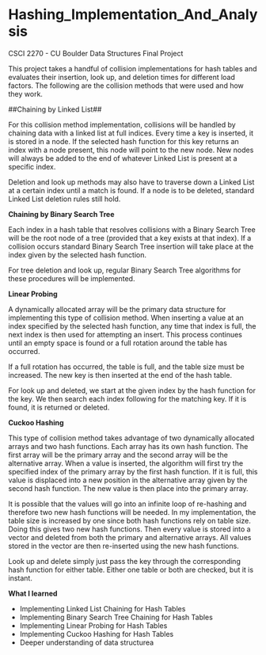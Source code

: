 # Hashing_Implementation_And_Analysis
CSCI 2270 - CU Boulder Data Structures Final Project

This project takes a handful of collision implementations for hash tables and evaluates their insertion, look up, and deletion times for different load factors. The following are the collision methods that were used and how they work.

##Chaining by Linked List##
<p> For this collision method implementation, collisions will be handled by chaining data with a linked list at full indices. 
Every time a key is inserted, it is stored in a node. If the selected hash function for this key returns an index with a node present, this node will point to the new node. New nodes will always be added to the end of whatever Linked List is present at a specific index. </p>
<p> Deletion and look up methods may also have to traverse down a Linked List at a certain index until a match is found. If a node is to be deleted, standard Linked List deletion rules still hold.</p>

<b>Chaining by Binary Search Tree</b>
<p> Each index in a hash table that resolves collisions with a Binary Search Tree will be the root node of a tree (provided that a key exists at that index). If a collision occurs standard Binary Search Tree insertion will take place at the index given by the selected hash function.</p>
<p> For tree deletion and look up, regular Binary Search Tree algorithms for these procedures will be implemented.</p>

<b>Linear Probing</b>
<p> A dynamically allocated array will be the primary data structure for implementing this type of collision method. When inserting a value at an index specified by the selected hash function, any time that index is full, the next index is then used for attempting an insert. This process continues until an empty space is found or a full rotation around the table has occurred.</p>
<p> If a full rotation has occurred, the table is full, and the table size must be increased. The new key is then inserted at the end of the hash table.</p>
<p> For look up and deleted, we start at the given index by the hash function for the key. We then search each index following for the matching key. If it is found, it is returned or deleted.</p>

<b>Cuckoo Hashing</b>
<p> This type of collision method takes advantage of two dynamically allocated arrays and two hash functions. Each array has its own hash function. The first array will be the primary array and the second array will be the alternative array. When a value is inserted, the algorithm will first try the specified index of the primary array by the first hash function. If it is full, this value is displaced into a new position in the alternative array given by the second hash function. The new value is then place into the primary array.</p>
<p> It is possible that the values will go into an infinite loop of re-hashing and therefore two new hash functions will be needed. In my implementation, the table size is increased by one since both hash functions rely on table size. Doing this gives two new hash functions. Then every value is stored into a vector and deleted from both the primary and alternative arrays. All values stored in the vector are then re-inserted using the new hash functions.</p>
<p> Look up and delete simply just pass the key through the corresponding hash function for either table. Either one table or both are checked, but it is instant.</p>

<b>What I learned</b>
<ul>
<li>Implementing Linked List Chaining for Hash Tables</li>
<li>Implementing Binary Search Tree Chaining for Hash Tables</li>
<li>Implementing Linear Probing for Hash Tables</li>
<li>Implementing Cuckoo Hashing for Hash Tables</li>
<li>Deeper understanding of data structurea</li>
</ul



